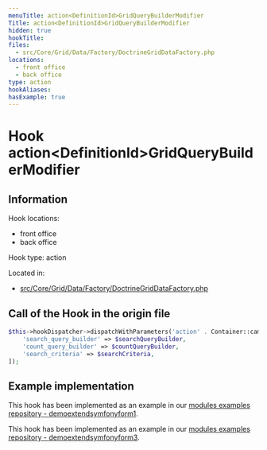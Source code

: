 ```yaml
---
menuTitle: action<DefinitionId>GridQueryBuilderModifier
Title: action<DefinitionId>GridQueryBuilderModifier
hidden: true
hookTitle: 
files:
  - src/Core/Grid/Data/Factory/DoctrineGridDataFactory.php
locations:
  - front office
  - back office
type: action
hookAliases:
hasExample: true
---
```


# Hook action&lt;DefinitionId>GridQueryBuilderModifier

## Information

Hook locations: 
  - front office
  - back office

Hook type: action

Located in: 
  - [src/Core/Grid/Data/Factory/DoctrineGridDataFactory.php](https://github.com/PrestaShop/PrestaShop/blob/8.0.x/src/Core/Grid/Data/Factory/DoctrineGridDataFactory.php)

## Call of the Hook in the origin file

```php
$this->hookDispatcher->dispatchWithParameters('action' . Container::camelize($this->gridId) . 'GridQueryBuilderModifier', [
    'search_query_builder' => $searchQueryBuilder,
    'count_query_builder' => $countQueryBuilder,
    'search_criteria' => $searchCriteria,
]);
```

## Example implementation

This hook has been implemented as an example in our [modules examples repository - demoextendsymfonyform1](https://github.com/PrestaShop/example-modules/tree/master/demoextendsymfonyform1).

This hook has been implemented as an example in our [modules examples repository - demoextendsymfonyform3](https://github.com/PrestaShop/example-modules/tree/master/demoextendsymfonyform3).